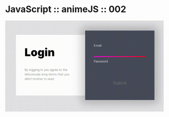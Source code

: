 # JavaScript :: animeJS :: 002

<img src="https://github.com/fabiomarotti/Algoritmos/blob/main/em%20JavaScript/animeJS/002/assets/animeJS_002.gif" width="640" height="" />
